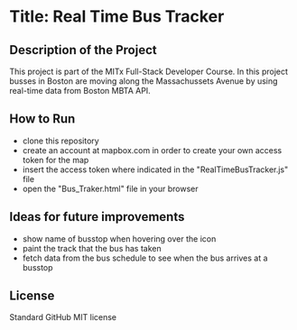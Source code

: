 # Title: Real Time Bus Tracker

## Description of the Project
This project is part of the MITx Full-Stack Developer Course. In this project busses in Boston are moving along the Massachussets Avenue by using real-time data from Boston MBTA API. 

## How to Run
* clone this repository 
* create an account at mapbox.com in order to create your own access token for the map
* insert the access token where indicated in the "RealTimeBusTracker.js" file
* open the "Bus_Traker.html" file in your browser

## Ideas for future improvements
* show name of busstop when hovering over the icon 
* paint the track that the bus has taken
* fetch data from the bus schedule to see when the bus arrives at a busstop

## License
Standard GitHub MIT license 
